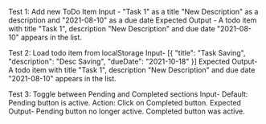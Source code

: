 Test 1: Add new ToDo Item
Input - "Task 1" as a title "New Description" as a description and "2021-08-10" as a due date
Expected Output - A todo item with title "Task 1", description "New Description" and due date "2021-08-10" appears in the list.


Test 2: Load todo item from localStorage
Input- [{ "title": "Task Saving", "description": "Desc Saving", "dueDate": "2021-10-18" }]
Expected Output- A todo item with title "Task 1", description "New Description" and due date "2021-08-10" appears in the list.


Test 3: Toggle between Pending and Completed sections
Input-
Default: Pending button is active.
Action: Click on Completed button.
Expected Output-
Pending button no longer active. Completed button was active.